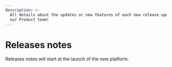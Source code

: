 ```yaml
---
description: >-
  All details about the updates or new features of each new release updated by
  our Product team!
---
```


# Releases notes

Releases notes will start at the launch of the new platform.
